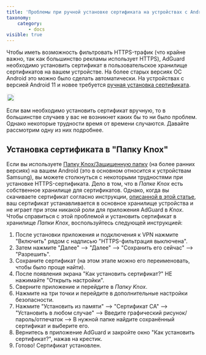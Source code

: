 ```yaml
---
title: 'Проблемы при ручной установке сертификата на устройствах с Android 11 и новее'
taxonomy:
    category:
        - docs
visible: true
---
```


Чтобы иметь возможность фильтровать HTTPS-трафик (что крайне важно, так как большинство рекламы использует HTTPS), AdGuard необходимо установить сертификат в пользовательское хранилище сертификатов на вашем устройстве. На более старых версиях ОС Android это можно было сделать автоматически. На устройствах с версией Android 11 и новее требуется [ручная установка сертификата](https://kb.adguard.com/ru/android/overview/installation-instruction#anchorname).

<img src="https://cdn.adguard.com/public/Adguard/Blog/Android/3-5/cert-ru.gif" style="border: 1px solid #efefef; max-width: 350px; padding: 2px;">

Если вам необходимо установить сертификат вручную, то в большинстве случаев у вас не возникнет каких бы то ни было проблем. Однако некоторые трудности время от времени случаются. Давайте рассмотрим одну из них подробнее.  

<a id="secure-folder"></a>   

## Установка сертификата в "Папку Knox"

Если вы используете [Папку Knox/Защищенную папку](https://www.samsung.com/ru/support/mobile-devices/how-to-set-up-a-secure-folder/) (на более ранних версиях) на вашем Android (это в основном относится к устройствам Samsung), вы можете столкнуться с некоторыми трудностями при установке HTTPS-сертификата. Дело в том, что в *Папке Knox* есть собственное хранилище для сертификатов. Однако, когда вы скачиваете сертификат согласно инструкции, [описанной в этой статье](https://kb.adguard.com/ru/android/overview/https-filtering#anchorname), ваш сертификат устанавливается в основное хранилище устройства и не играет при этом никакой роли для приложения AdGuard в *Knox*. Чтобы справиться с этой проблемой и установить сертификат в хранилище *Папки Knox*, воспользуйтесь следующей инструкцией:

1. После установки приложения и подключения к VPN нажмите "Включить" рядом с надписью "HTTPS-фильтрация выключена". 
2. Затем нажмите "Далее" —> "Далее" —> "Сохранить его сейчас" —> "Разрешить".
3. Сохраните сертификат (на этом этапе можно его переименовать, чтобы было проще найти).
4. После появления экрана "Как установить сертификат?" НЕ нажимайте "Открыть настройки".
5. Сверните приложение и перейдите в *Папку Knox*.
6. Нажмите на три точки и перейдите в дополнительные настройки безопасности.
7. Нажмите "Установить из памяти" —> "Сертификат CA" —> "Установить в любом случае" —> Введите графический рисунок/пароль/отпечаток —> В нужной папке найдите сохранённый сертификат и выберите его.
8. Вернитесь в приложение AdGuard и закройте окно "Как установить сертификат?", нажав на крестик.
9. Готово! Сертификат установлен.